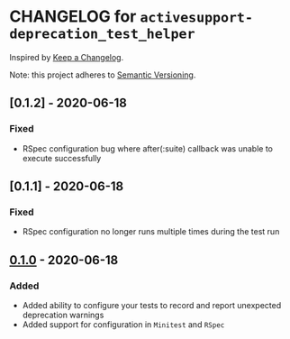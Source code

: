 # CHANGELOG for `activesupport-deprecation_test_helper`

Inspired by [Keep a Changelog](https://keepachangelog.com/en/1.0.0/).

Note: this project adheres to [Semantic Versioning](https://semver.org/spec/v2.0.0.html).

## [0.1.2] - 2020-06-18
### Fixed
- RSpec configuration bug where after(:suite) callback was unable to execute successfully

## [0.1.1] - 2020-06-18
### Fixed
- RSpec configuration no longer runs multiple times during the test run

## [0.1.0] - 2020-06-18
### Added
- Added ability to configure your tests to record and report unexpected deprecation warnings
- Added support for configuration in `Minitest` and `RSpec`

[0.1.0]: https://github.com/Invoca/active_support-deprecation_warning_helper/tree/v0.1.0
